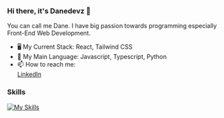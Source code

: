 ### Hi there, it's Danedevz 👋
You can call me Dane. I have big passion towards programming especially Front-End Web Development.

- 🖥️ My Current Stack: React, Tailwind CSS
- 💬 My Main Language: Javascript, Typescript, Python
- 📫 How to reach me: <br/>
  [LinkedIn](https://www.linkedin.com/in/muhammad-zidane-baguspratama-612238248)

### Skills


[![My Skills](https://skillicons.dev/icons?i=js,ts,html,css,react,tailwind,py&perline=3)](https://skillicons.dev)
<!--
**Danedevz/Danedevz** is a ✨ _special_ ✨ repository because its `README.md` (this file) appears on your GitHub profile.

Here are some ideas to get you started:

- 🔭 I’m currently working on ...
- 🌱 I’m currently learning ...
- 👯 I’m looking to collaborate on ...
- 🤔 I’m looking for help with ...
- 💬 Ask me about ...
- 📫 How to reach me: ...
- 😄 Pronouns: ...
- ⚡ Fun fact: ...
-->

